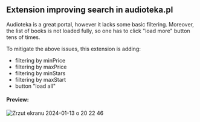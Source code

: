 ## Extension improving search in audioteka.pl

Audioteka is a great portal, however it lacks some basic filtering.
Moreover, the list of books is not loaded fully, so one has to click "load more" button tens of times.

To mitigate the above issues, this extension is adding:
- filtering by minPrice
- filtering by maxPrice
- filtering by minStars
- filtering by maxStart
- button "load all"

#### Preview:
![Zrzut ekranu 2024-01-13 o 20 22 46](https://github.com/awilczek/audioteka_search/assets/1419645/0577244b-4c7c-4113-b60a-b1b95a9143fb)
